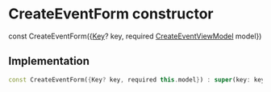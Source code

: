 


# CreateEventForm constructor






const
CreateEventForm(\{[Key](https://api.flutter.dev/flutter/foundation/Key-class.html)? key, required [CreateEventViewModel](../../view_model_after_auth_view_models_event_view_models_create_event_view_model/CreateEventViewModel-class.md) model})





## Implementation

```dart
const CreateEventForm({Key? key, required this.model}) : super(key: key);
```







